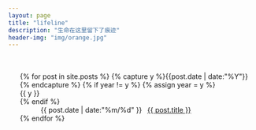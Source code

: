 ```yaml
---
layout: page
title: "lifeline"
description: "生命在这里留下了痕迹"
header-img: "img/orange.jpg"
---
```



<ul class="listing" style="list-style-type:none;font-weight:normal;margin-top:0.5in">
{% for post in site.posts %}
  {% capture y %}{{post.date | date:"%Y"}}{% endcapture %}
  {% if year != y %}
    {% assign year = y %}
    <li class="listing-seperator">{{ y }}</li>
  {% endif %}
  <li class="listing-item" style="text-indent:3em;">
    <time datetime="{{ post.date | date:"%Y-%m-%d" }}">{{ post.date | date:"%m/%d" }}</time>
    <a href="{{ post.url }}" title="{{ post.title }}" style="margin-left:0.5em;">{{ post.title }}</a>
  </li>
{% endfor %}
</ul>
